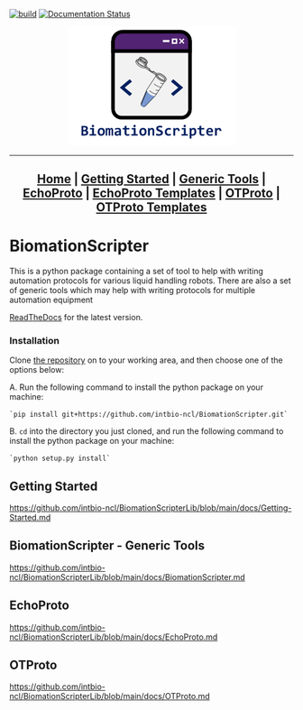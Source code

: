 [![build](https://github.com/intbio-ncl/BiomationScripterLib/actions/workflows/pytest.yml/badge.svg)](https://github.com/intbio-ncl/BiomationScripterLib/actions/workflows/pytest.yml) [![Documentation Status](https://readthedocs.org/projects/biomationscripterlib/badge/?version=latest)](https://biomationscripterlib.readthedocs.io/en/latest/?badge=latest)

<center>
<a href = "docs/index.md">
<img src="docs/wiki-images/Logo - Full Name - White BG.png" alt = "BiomationScripter Logo" width = "300"/>
</a>

---

[Home](docs/index.md) |
[Getting Started](docs/Getting-Started.md) |
[Generic Tools](docs/BiomationScripter.md) |
[EchoProto](docs/EchoProto.md) |
[EchoProto Templates](docs/EchoProto_Templates.md) |
[OTProto](docs/OTProto.md) |
[OTProto Templates](docs/OTProto_Templates.md)
---
</center>

# BiomationScripter

This is a python package containing a set of tool to help with writing automation protocols for various liquid handling robots. There are also a set of generic tools which may help with writing protocols for multiple automation equipment

[ReadTheDocs](https://biomationscripterlib.readthedocs.io/en/latest/) for the latest version.

### Installation

Clone [the repository](https://github.com/intbio-ncl/BiomationScripter) on to your working area, and then choose one of the options below:

A. Run the following command to install the python package on your machine:

    `pip install git+https://github.com/intbio-ncl/BiomationScripter.git`

B. `cd` into the directory you just cloned, and run the following command to install the python package on your machine:

    `python setup.py install`

## Getting Started
https://github.com/intbio-ncl/BiomationScripterLib/blob/main/docs/Getting-Started.md

## BiomationScripter - Generic Tools
https://github.com/intbio-ncl/BiomationScripterLib/blob/main/docs/BiomationScripter.md

## EchoProto
https://github.com/intbio-ncl/BiomationScripterLib/blob/main/docs/EchoProto.md

## OTProto
https://github.com/intbio-ncl/BiomationScripterLib/blob/main/docs/OTProto.md
